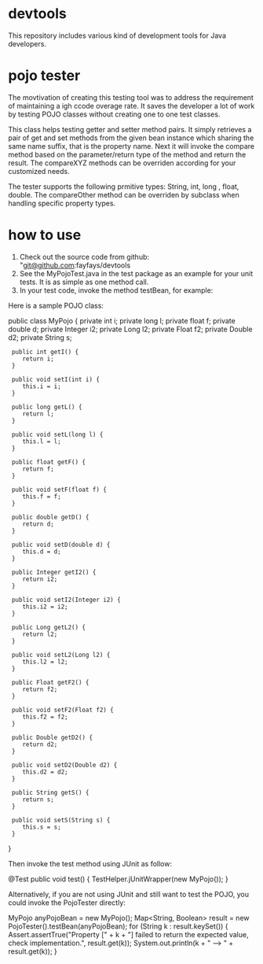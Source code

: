 # devtools
This repository includes various kind of development tools for Java developers.

# pojo tester
The movtivation of creating this testing tool was to address the requirement of maintaining a igh ccode overage rate.  It saves  the developer a lot of work by testing POJO classes  without creating  one to one test classes.

This class helps testing getter and setter method pairs.  It simply retrieves a pair of get and set methods from the given bean instance which sharing the same name suffix, that is the property name.  Next it will invoke the compare<Type> method based on the parameter/return type of the method and return the result.  The compareXYZ methods can be overriden according for your customized needs.

The tester supports the following prmitive types:  String, int, long , float, double.  The compareOther method can be overriden by subclass when handling specific property types.

# how to use
1. Check out the source code from github: "git@github.com:fayfays/devtools
2. See the MyPojoTest.java in the test package as an example for your unit tests.  It is as simple as one method call.
3. In your test code, invoke the method testBean, for example:

Here is a sample POJO class:

  public class MyPojo {
     private int i;
     private long l;
     private float f;
     private double d;
     private Integer i2;
     private Long l2;
     private Float f2;
     private Double d2;
     private String s;
  
     public int getI() {
        return i;
     }
  
     public void setI(int i) {
        this.i = i;
     }
  
     public long getL() {
        return l;
     }
  
     public void setL(long l) {
        this.l = l;
     }
  
     public float getF() {
        return f;
     }
  
     public void setF(float f) {
        this.f = f;
     }
  
     public double getD() {
        return d;
     }
  
     public void setD(double d) {
        this.d = d;
     }
  
     public Integer getI2() {
        return i2;
     }
  
     public void setI2(Integer i2) {
        this.i2 = i2;
     }
  
     public Long getL2() {
        return l2;
     }
  
     public void setL2(Long l2) {
        this.l2 = l2;
     }
  
     public Float getF2() {
        return f2;
     }
  
     public void setF2(Float f2) {
        this.f2 = f2;
     }
  
     public Double getD2() {
        return d2;
     }
  
     public void setD2(Double d2) {
        this.d2 = d2;
     }
  
     public String getS() {
        return s;
     }
  
     public void setS(String s) {
        this.s = s;
     }
  }

Then invoke the test method using JUnit as follow:

   @Test
   public void test() {
      TestHelper.jUnitWrapper(new MyPojo());
   }

Alternatively, if you are not using JUnit and still want to test the POJO, you could invoke the PojoTester directly:

  MyPojo anyPojoBean = new MyPojo();
  Map<String, Boolean> result = new PojoTester().testBean(anyPojoBean);
  for (String k : result.keySet()) {
     Assert.assertTrue("Property [" + k + "] failed to return the expected value, check implementation.", result.get(k));
     System.out.println(k + " --> " + result.get(k));
  }
  
